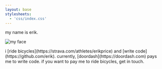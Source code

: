 ```yaml
---
layout: base
stylesheets:
  - 'css/index.css'
---
```


<span>my name is erik.</span>

![my face](https://avatars3.githubusercontent.com/u/188935?s=460&v=4)

<span>
i
[ride bicycles](https://strava.com/athletes/erikprice)
and
[write code](https://github.com/erik).
</span>

<span>
currently,
[doordash](https://doordash.com)
pays me to write code.
</span>

<span>
if you want to pay me to ride bicycles,
get in touch.
</span>

<!--
Hi.

I'm a little sorry for the CSS.

If you actually want to get in touch, myname@firstlast.net
-->
